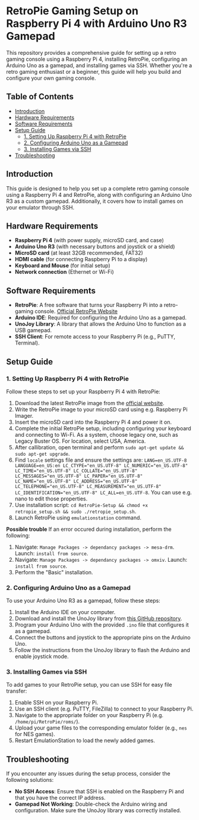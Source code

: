 # RetroPie Gaming Setup on Raspberry Pi 4 with Arduino Uno R3 Gamepad

This repository provides a comprehensive guide for setting up a retro gaming console using a Raspberry Pi 4, installing RetroPie, configuring an Arduino Uno as a gamepad, and installing games via SSH. Whether you're a retro gaming enthusiast or a beginner, this guide will help you build and configure your own gaming console.

## Table of Contents

- [Introduction](#introduction)
- [Hardware Requirements](#hardware-requirements)
- [Software Requirements](#software-requirements)
- [Setup Guide](#setup-guide)
  - [1. Setting Up Raspberry Pi 4 with RetroPie](#1-setting-up-raspberry-pi-4-with-retropie)
  - [2. Configuring Arduino Uno as a Gamepad](#2-configuring-arduino-uno-as-a-gamepad)
  - [3. Installing Games via SSH](#3-installing-games-via-ssh)
- [Troubleshooting](#troubleshooting)

## Introduction

This guide is designed to help you set up a complete retro gaming console using a Raspberry Pi 4 and RetroPie, along with configuring an Arduino Uno R3 as a custom gamepad. Additionally, it covers how to install games on your emulator through SSH.

## Hardware Requirements

- **Raspberry Pi 4** (with power supply, microSD card, and case)
- **Arduino Uno R3** (with necessary buttons and joystick or a shield)
- **MicroSD card** (at least 32GB recommended, FAT32)
- **HDMI cable** (for connecting Raspberry Pi to a display)
- **Keyboard and Mouse** (for initial setup)
- **Network connection** (Ethernet or Wi-Fi)

## Software Requirements

- **RetroPie**: A free software that turns your Raspberry Pi into a retro-gaming console. [Official RetroPie Website](https://retropie.org.uk/)
- **Arduino IDE**: Required for configuring the Arduino Uno as a gamepad.
- **UnoJoy Library**: A library that allows the Arduino Uno to function as a USB gamepad.
- **SSH Client**: For remote access to your Raspberry Pi (e.g., PuTTY, Terminal).

## Setup Guide

### 1. Setting Up Raspberry Pi 4 with RetroPie

Follow these steps to set up your Raspberry Pi 4 with RetroPie:

1. Download the latest RetroPie image from the [official website](https://retropie.org.uk/download/).
2. Write the RetroPie image to your microSD card using e.g. Raspberry Pi Imager.
3. Insert the microSD card into the Raspberry Pi 4 and power it on.
4. Complete the initial RetroPie setup, including configuring your keyboard and connecting to Wi-Fi. As a system, choose legacy one, such as Legacy Buster OS. For location, select USA, America.
5. After callibration, open terminal and perform `sudo apt-get update && sudo apt-get upgrade`.
6. Find `locale` settings file and ensure the settings are: `LANG=en_US.UTF-8 LANGUAGE=en_US:en LC_CTYPE="en_US.UTF-8" LC_NUMERIC="en_US.UTF-8" LC_TIME="en_US.UTF-8" LC_COLLATE="en_US.UTF-8" LC_MESSAGES="en_US.UTF-8" LC_PAPER="en_US.UTF-8" LC_NAME="en_US.UTF-8" LC_ADDRESS="en_US.UTF-8" LC_TELEPHONE="en_US.UTF-8" LC_MEASUREMENT="en_US.UTF-8" LC_IDENTIFICATION="en_US.UTF-8" LC_ALL=en_US.UTF-8`. You can use e.g. nano to edit those properties.
7. Use installation script: `cd RetroPie-Setup && chmod +x retropie_setup.sh && sudo ./retropie_setup.sh`.
8. Launch RetroPie using `emulationstation` command.

**Possible trouble**
If an error occured during installation, perform the following:
1. Navigate: `Manage Packages -> dependancy packages -> mesa-drm`. Launch: `install from source`.
2. Navigate: `Manage Packages -> dependancy packages -> omxiv`. Launch: `install from source`.
3. Perform the "Basic" installation.


### 2. Configuring Arduino Uno as a Gamepad

To use your Arduino Uno R3 as a gamepad, follow these steps:

1. Install the Arduino IDE on your computer.
2. Download and install the UnoJoy library from [this GitHub repository](https://github.com/AlanChatham/UnoJoy).
3. Program your Arduino Uno with the provided `.ino` file that configures it as a gamepad.
4. Connect the buttons and joystick to the appropriate pins on the Arduino Uno.
5. Follow the instructions from the UnoJoy library to flash the Arduino and enable joystick mode.

### 3. Installing Games via SSH

To add games to your RetroPie setup, you can use SSH for easy file transfer:

1. Enable SSH on your Raspberry Pi.
2. Use an SSH client (e.g. PuTTY, FileZilla) to connect to your Raspberry Pi.
3. Navigate to the appropriate folder on your Raspberry Pi (e.g. `/home/pi/RetroPie/roms/`).
4. Upload your game files to the corresponding emulator folder (e.g., `nes` for NES games).
5. Restart EmulationStation to load the newly added games.

## Troubleshooting

If you encounter any issues during the setup process, consider the following solutions:

- **No SSH Access**: Ensure that SSH is enabled on the Raspberry Pi and that you have the correct IP address.
- **Gamepad Not Working**: Double-check the Arduino wiring and configuration. Make sure the UnoJoy library was correctly installed.
